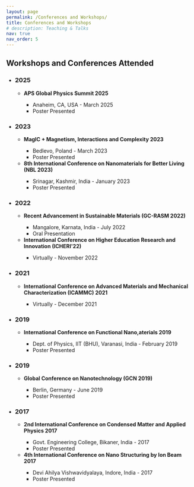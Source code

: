 ```yaml
---
layout: page
permalink: /Conferences and Workshops/
title: Conferences and Workshops
# description: Teaching & Talks
nav: true
nav_order: 5
---
```



<h2>Workshops and Conferences Attended</h2>

<ul>
    <li>
        <h3>2025</h3>
        <ul>
            <li>
                <b>APS Global Physics Summit 2025</b>
                <!-- <img src="/assets/img/logo/aps2025.jpg" alt="APS Global Physics Summit 2025 Logo" style="width:30px;height:30px;vertical-align:middle;margin-left:10px;"> -->
            </li>
            <ul>
                <li>Anaheim, CA, USA - March 2025</li>
                <li>Poster Presented</li>
            </ul>
        </ul>
    </li>
    <li>
        <h3>2023</h3>
        <ul>
            <li><b>MagIC + Magnetism, Interactions and Complexity 2023</b></li>
            <ul>
                <li>Bedlevo, Poland - March 2023</li>
                <li>Poster Presented</li>
            </ul>
            <li><b>8th International Conference on Nanomaterials for Better Living (NBL 2023)</b></li>
            <ul>
                <li>Srinagar, Kashmir, India - January 2023</li>
                <li>Poster Presented</li>
            </ul>
        </ul>
    </li>
    <li>
        <h3>2022</h3>
        <ul>
            <li><b>Recent Advancement in Sustainable Materials (GC-RASM 2022)</b></li>
            <ul>
                <li>Mangalore, Karnata, India - July 2022</li>
                <li>Oral Presentation</li>
            </ul>
            <li><b>International Conference on Higher Education Research and Innovation (ICHERI'22)</b></li>
            <ul>
                <li>Virtually - November 2022</li>
            </ul>
        </ul>
    </li>
    <li>
        <h3>2021</h3>
        <ul>
            <li><b>International Conference on Advanced Materials and Mechanical Characterization (ICAMMC) 2021</b></li>
            <ul>
                <li>Virtually - December 2021</li>
            </ul>
            </li>
        </ul>
    </li>
    <li>
        <h3>2019</h3>
        <ul>
            <li><b>International Conference on Functional Nano,aterials 2019</b></li>
            <ul>
                <li>Dept. of Physics, IIT (BHU), Varanasi, India - February 2019</li>
                <li>Poster Presented</li>
            </ul>
        </ul>
    </li>
    <li>
        <h3>2019</h3>
        <ul>
            <li><b>Global Conference on Nanotechnology (GCN 2019)</b></li>
            <ul>
                <li>Berlin, Germany - June 2019</li>
                <li>Poster Presented</li>
            </ul>
        </ul>
    </li>
    <li>
        <h3>2017</h3>
        <ul>
            <li><b>2nd International Conference on Condensed Matter and Applied Physics 2017</b></li>
            <ul>
                <li>Govt. Engineering College, Bikaner, India - 2017</li>
                <li>Poster Presented</li>
            </ul>
            <li><b>4th International Conference on Nano Structuring by Ion Beam 2017</b></li>
            <ul>
                <li>Devi Ahilya Vishwavidyalaya, Indore, India - 2017</li>
                <li>Poster Presented</li>
            </ul>
        </ul>
    </li>
</ul>
